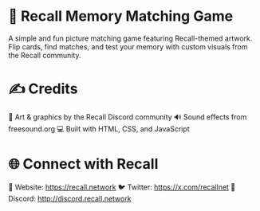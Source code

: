 # 🧠 Recall Memory Matching Game
A simple and fun picture matching game featuring Recall-themed artwork. Flip cards, find matches, and test your memory with custom visuals from the Recall community.

# ✍️ Credits
🎨 Art & graphics by the Recall Discord community
🔊 Sound effects from freesound.org
💻 Built with HTML, CSS, and JavaScript

# 🌐 Connect with Recall
🔗 Website: https://recall.network
🐦 Twitter: https://x.com/recallnet
💬 Discord: http://discord.recall.network
